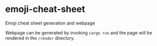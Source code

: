 # emoji-cheat-sheet
Emoji cheat sheet generation and webpage

Webpage can be generated by invoking `cargo run` and the page will be rendered in the `/render` directory.
